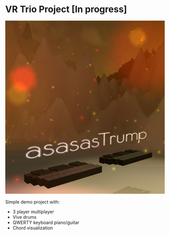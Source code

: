 # VR Trio Project [In progress]
[sample]: sample.png
![Sample][sample]

Simple demo project with:
- 3 player multiplayer
- Vive drums
- QWERTY keyboard piano/guitar
- Chord visualization
